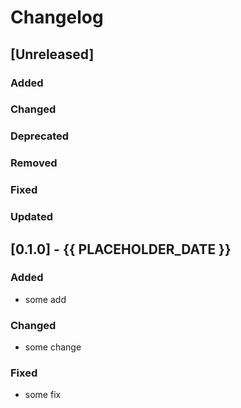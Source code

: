 # Changelog

## [Unreleased]

### Added

### Changed

### Deprecated

### Removed

### Fixed

### Updated


## [0.1.0] - {{ PLACEHOLDER_DATE }}

### Added
- some add

### Changed
- some change

### Fixed
- some fix
